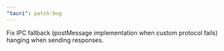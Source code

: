 ```yaml
---
"tauri": patch:bug
---
```


Fix IPC fallback (postMessage implementation when custom protocol fails) hanging when sending responses.
